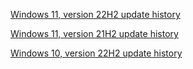 
[Windows 11, version 22H2 update history](https://support.microsoft.com/en-us/topic/windows-11-version-22h2-update-history-ec4229c3-9c5f-4e75-9d6d-9025ab70fcce)

[Windows 11, version 21H2 update history](https://support.microsoft.com/en-us/topic/windows-11-version-21h2-update-history-a19cd327-b57f-44b9-84e0-26ced7109ba9)

[Windows 10, version 22H2 update history](https://support.microsoft.com/en-us/topic/windows-10-update-history-8127c2c6-6edf-4fdf-8b9f-0f7be1ef3562)
